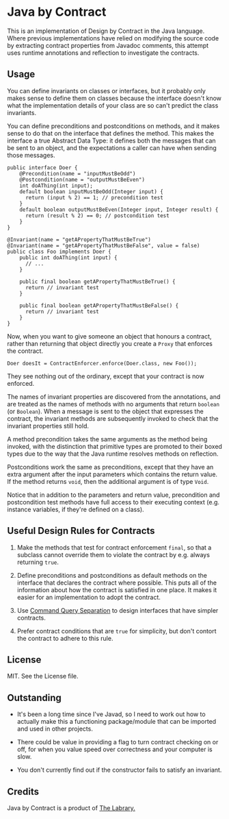 # Java by Contract

This is an implementation of Design by Contract in the Java language. Where previous implementations have relied on modifying the source code by extracting contract properties from Javadoc comments, this attempt uses runtime annotations and reflection to investigate the contracts.

## Usage

You can define invariants on classes or interfaces, but it probably only makes sense to define them on classes because the interface doesn't know what the implementation details of your class are so can't predict the class invariants.

You can define preconditions and postconditions on methods, and it makes sense to do that on the interface that defines the method. This makes the interface a true Abstract Data Type: it defines both the messages that can be sent to an object, and the expectations a caller can have when sending those messages.

    public interface Doer {
	    @Precondition(name = "inputMustBeOdd")
		@Postcondition(name = "outputMustBeEven")
	    int doAThing(int input);
		default boolean inputMustBeOdd(Integer input) {
		  return (input % 2) == 1; // precondition test
	    }
		default boolean outputMustBeEven(Integer input, Integer result) {
		  return (result % 2) == 0; // postcondition test
		}
    }
	
    @Invariant(name = "getAPropertyThatMustBeTrue")
	@Invariant(name = "getAPropertyThatMustBeFalse", value = false)
	public class Foo implements Doer {
	    public int doAThing(int input) {
		  // ...
	    }
		
		public final boolean getAPropertyThatMustBeTrue() {
		  return // invariant test
	    }
		
		public final boolean getAPropertyThatMustBeFalse() {
		  return // invariant test
		}
	}

Now, when you want to give someone an object that honours a contract, rather than returning that object directly you create a `Proxy` that enforces the contract.

    Doer doesIt = ContractEnforcer.enforce(Doer.class, new Foo());

They see nothing out of the ordinary, except that your contract is now enforced.

The names of invariant properties are discovered from the annotations, and are treated as the names of methods with no arguments that return `boolean` (or `Boolean`). When a message is sent to the object that expresses the contract, the invariant methods are subsequently invoked to check that the invariant properties still hold.

A method precondition takes the same arguments as the method being invoked, with the distinction that primitive types are promoted to their boxed types due to the way that the Java runtime resolves methods on reflection.

Postconditions work the same as preconditions, except that they have an extra argument after the input parameters which contains the return value. If the method returns `void`, then the additional argument is of type `Void`.

Notice that in addition to the parameters and return value, precondition and postcondition test methods have full access to their executing context (e.g. instance variables, if they're defined on a class).

## Useful Design Rules for Contracts

1. Make the methods that test for contract enforcement `final`, so that a subclass cannot override them to violate the contract by e.g. always returning `true`.

2. Define preconditions and postconditions as default methods on the interface that declares the contract where possible. This puts all of the information about how the contract is satisfied in one place. It makes it easier for an implementation to adopt the contract.

3. Use [Command Query Separation](https://en.wikipedia.org/wiki/Command–query_separation) to design interfaces that have simpler contracts.

4. Prefer contract conditions that are `true` for simplicity, but don't contort the contract to adhere to this rule.

## License

MIT. See the License file.

## Outstanding

 - It's been a long time since I've Javad, so I need to work out how to actually make this a functioning package/module that can be imported and used in other projects.

 - There could be value in providing a flag to turn contract checking on or off, for when you value speed over correctness and your computer is slow.
 
 - You don't currently find out if the constructor fails to satisfy an invariant.


## Credits

Java by Contract is a product of [The Labrary.](https://labrary.online)
